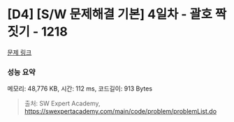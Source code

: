 # [D4] [S/W 문제해결 기본] 4일차 - 괄호 짝짓기 - 1218 

[문제 링크](https://swexpertacademy.com/main/code/problem/problemDetail.do?contestProbId=AV14eWb6AAkCFAYD) 

### 성능 요약

메모리: 48,776 KB, 시간: 112 ms, 코드길이: 913 Bytes



> 출처: SW Expert Academy, https://swexpertacademy.com/main/code/problem/problemList.do
